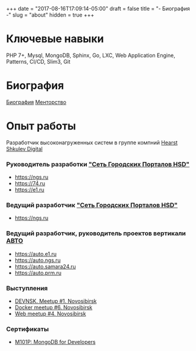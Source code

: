 +++
date = "2017-08-16T17:09:14-05:00"
draft = false
title = "- Биография -"
slug = "about"
hidden = true
+++
# Ключевые навыки
PHP 7+, Mysql, MongoDB, Sphinx, Go, LXC, Web Application Engine, Patterns, CI/CD, Slim3, Git

# Биография
[Биография](/files/success.pdf)
[Менторство](https://getmentor.dev/kuznecov-daniil-178)


# Опыт работы
Разработчик высоконагруженных систем в группе компний [Hearst Shkulev Digital](http://www.hearst-shkulev-media.ru/projects/rn/)

### Руководитель разработки ["Сеть Городских Порталов HSD"](https://mediakit.ngs.ru/)
* https://ngs.ru
* https://74.ru
* https://e1.ru

### Ведущий разработчик ["Сеть Городских Порталов HSD"](https://mediakit.ngs.ru/)
* https://ngs.ru

### Ведущий разработчик, руководитель проектов вертикали [АВТО](https://auto.ngs.ru)
* https://auto.e1.ru
* https://auto.ngs.ru
* https://auto.samara24.ru
* https://auto.prm.ru

### Выступления
* [DEVNSK. Meetup #1. Novosibirsk](https://youtu.be/Y3aaR27_mlM)
* [Docker meetup #6. Novosibirsk](https://youtu.be/GD9hYFB7Bbk)
* [Web meetup #4. Novosibirsk](https://youtu.be/llDskdYY-ag)

### Сертификаты
* [M101P: MongoDB for Developers](https://university.mongodb.com/course_completion/528205dea56c4d9ba342e5b586144871)
 

